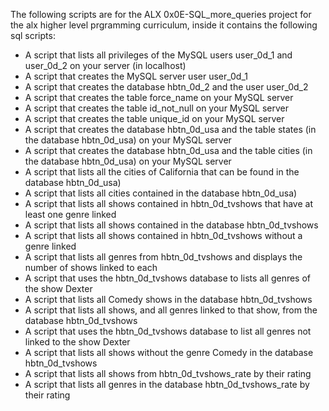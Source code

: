 The following scripts are for the ALX 0x0E-SQL_more_queries project for the alx higher level prgramming curriculum, inside it contains the following sql scripts:

* A script that lists all privileges of the MySQL users user_0d_1 and user_0d_2 on your server (in localhost)
* A script that creates the MySQL server user user_0d_1
* A script that creates the database hbtn_0d_2 and the user user_0d_2
* A script that creates the table force_name on your MySQL server
* A script that creates the table id_not_null on your MySQL server
* A script that creates the table unique_id on your MySQL server
* A script that creates the database hbtn_0d_usa and the table states (in the database hbtn_0d_usa) on your MySQL server
* A script that creates the database hbtn_0d_usa and the table cities (in the database hbtn_0d_usa) on your MySQL server
* A script that lists all the cities of California that can be found in the database hbtn_0d_usa)
* A script that lists all cities contained in the database hbtn_0d_usa)
* A script that lists all shows contained in hbtn_0d_tvshows that have at least one genre linked
* A script that lists all shows contained in the database hbtn_0d_tvshows
* A script that lists all shows contained in hbtn_0d_tvshows without a genre linked
* A script that lists all genres from hbtn_0d_tvshows and displays the number of shows linked to each
* A script that uses the hbtn_0d_tvshows database to lists all genres of the show Dexter
* A script that lists all Comedy shows in the database hbtn_0d_tvshows
* A script that lists all shows, and all genres linked to that show, from the database hbtn_0d_tvshows
* A script that uses the hbtn_0d_tvshows database to list all genres not linked to the show Dexter
* A script that lists all shows without the genre Comedy in the database hbtn_0d_tvshows
* A script that lists all shows from hbtn_0d_tvshows_rate by their rating
* A script that lists all genres in the database hbtn_0d_tvshows_rate by their rating
